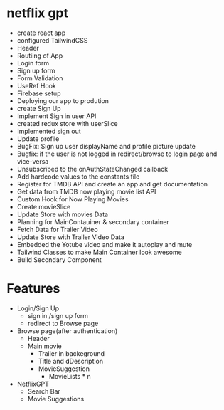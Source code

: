# netflix gpt

- create react app
- configured TailwindCSS
- Header
- Routiing of App
- Login form
- Sign up form
- Form Validation
- UseRef Hook
- Firebase setup
- Deploying our app to prodution
- create Sign Up
- Implement Sign in user API
- created redux store with userSlice
- Implemented sign out
- Update profile
- BugFix: Sign up user displayName and profile picture update
- Bugfix: if the user is not logged in redirect/browse to login page and vice-versa
- Unsubscribed to the onAuthStateChanged callback
- Add hardcode values to the constants file
- Register for TMDB API and create an app and get documentation
- Get data from TMDB now playing movie list API
- Custom Hook for Now Playing Movies
- Create movieSlice
- Update Store with movies Data
- Planning for MainContauiner & secondary container
- Fetch Data for Trailer Video
- Update Store with Trailer Video Data
- Embedded the Yotube video and make it autoplay and mute
- Tailwind Classes to make Main Container look awesome
- Build Secondary Component

# Features

- Login/Sign Up
  - sign in /sign up form
  - redirect to Browse page
- Browse page(after authentication)
  - Header
  - Main movie
    - Trailer in backeground
    - Title and dDescription
    - MovieSuggestion
      - MovieLists \* n
- NetflixGPT
  - Search Bar
  - Movie Suggestions
